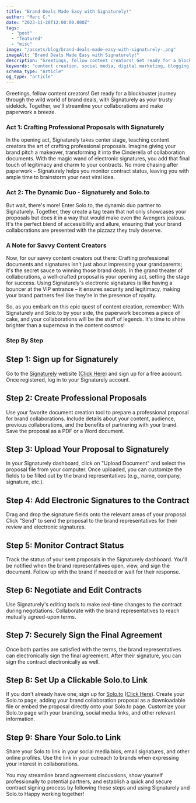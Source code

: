 ```yaml
---
title: "Brand Deals Made Easy with Signaturely!"
author: "Marc C."
date: "2023-11-20T12:00:00.000Z"
tags:
  - "post"
  - "featured"
  - "misc"
image: "/assets/blog/brand-deals-made-easy-with-signaturely-.png"
imageAlt: "Brand Deals Made Easy with Signaturely!"
description: "Greetings, fellow content creators! Get ready for a blockbuster journey through the wild world of brand deals, with Signaturely as your trusty sidekick"
keywords: "content creation, social media, digital marketing, blogging, SEO, content strategy, social media marketing, online marketing"
schema_type: "Article"
og_type: "article"
---
```

Greetings, fellow content creators! Get ready for a blockbuster journey through the wild world of brand deals, with Signaturely as your trusty sidekick. Together, we'll streamline your collaborations and make paperwork a breeze.

### Act 1: Crafting Professional Proposals with Signaturely

In the opening act, Signaturely takes center stage, teaching content creators the art of crafting professional proposals. Imagine giving your brand pitch a makeover, transforming it into the Cinderella of collaboration documents. With the magic wand of electronic signatures, you add that final touch of legitimacy and charm to your contracts. No more chasing after paperwork – Signaturely helps you monitor contract status, leaving you with ample time to brainstorm your next viral idea.

### Act 2: The Dynamic Duo - Signaturely and Solo.to

But wait, there's more! Enter Solo.to, the dynamic duo partner to Signaturely. Together, they create a tag team that not only showcases your proposals but does it in a way that would make even the Avengers jealous. It's the perfect blend of accessibility and allure, ensuring that your brand collaborations are presented with the pizzazz they truly deserve.

### A Note for Savvy Content Creators

Now, for our savvy content creators out there: Crafting professional documents and signatures isn't just about impressing your grandparents; it's the secret sauce to winning those brand deals. In the grand theater of collaborations, a well-crafted proposal is your opening act, setting the stage for success. Using Signaturely's electronic signatures is like having a bouncer at the VIP entrance – it ensures security and legitimacy, making your brand partners feel like they're in the presence of royalty.

So, as you embark on this epic quest of content creation, remember: With Signaturely and Solo.to by your side, the paperwork becomes a piece of cake, and your collaborations will be the stuff of legends. It's time to shine brighter than a supernova in the content cosmos! 

### Step By Step

## **Step 1: Sign up for Signaturely**

Go to the [Signaturely](https://signaturely.com?fpr=casptattoo2) website ([Click Here](https://signaturely.com?fpr=casptattoo2)) and sign up for a free account.
Once registered, log in to your Signaturely account.

## **Step 2: Create Professional Proposals**

Use your favorite document creation tool to prepare a professional proposal for brand collaborations. Include details about your content, audience, previous collaborations, and the benefits of partnering with your brand.
Save the proposal as a PDF or a Word document.

## **Step 3: Upload Your Proposal to Signaturely**

In your Signaturely dashboard, click on "Upload Document" and select the proposal file from your computer.
Once uploaded, you can customize the fields to be filled out by the brand representatives (e.g., name, company, signature, etc.).

## **Step 4: Add Electronic Signatures to the Contract**

Drag and drop the signature fields onto the relevant areas of your proposal.
Click "Send" to send the proposal to the brand representatives for their review and electronic signatures.

## **Step 5: Monitor Contract Status**

Track the status of your sent proposals in the Signaturely dashboard. You'll be notified when the brand representatives open, view, and sign the document.
Follow up with the brand if needed or wait for their response.

## **Step 6: Negotiate and Edit Contracts**

Use Signaturely's editing tools to make real-time changes to the contract during negotiations.
Collaborate with the brand representatives to reach mutually agreed-upon terms.

## **Step 7: Securely Sign the Final Agreement**

Once both parties are satisfied with the terms, the brand representatives can electronically sign the final agreement.
After their signature, you can sign the contract electronically as well.

## **Step 8: Set Up a Clickable Solo.to Link**

If you don't already have one, sign up for [Solo.to](https://solo.to/inv/NTM4ODY2) ([Click Here](https://solo.to/inv/NTM4ODY2)).
Create your Solo.to page, adding your brand collaboration proposal as a downloadable file or embed the proposal directly onto your Solo.to page.
Customize your Solo.to page with your branding, social media links, and other relevant information.

## **Step 9: Share Your Solo.to Link**

Share your Solo.to link in your social media bios, email signatures, and other online profiles.
Use the link in your outreach to brands when expressing your interest in collaborations.

You may streamline brand agreement discussions, show yourself professionally to potential partners, and establish a quick and secure contract signing process by following these steps and using Signaturely and Solo.to  Happy working together!
